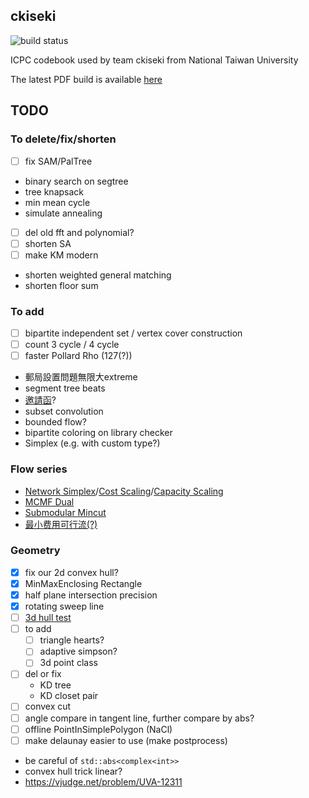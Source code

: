 ckiseki
----

![build status](https://github.com/OmeletWithoutEgg/ckiseki/workflows/build%20codebook.pdf/badge.svg)

ICPC codebook used by team ckiseki from National Taiwan University

The latest PDF build is available [here](https://github.com/OmeletWithoutEgg/ckiseki/raw/master/pdf/codebook.pdf)

## TODO

### To delete/fix/shorten
* [ ] fix SAM/PalTree
* binary search on segtree
* tree knapsack
* min mean cycle
* simulate annealing

* [ ] del old fft and polynomial?
* [ ] shorten SA
* [ ] make KM modern
* shorten weighted general matching
* shorten floor sum


### To add
* [ ] bipartite independent set / vertex cover construction
* [ ] count 3 cycle / 4 cycle
* [ ] faster Pollard Rho (127(?))
* 郵局設置問題無限大extreme
* segment tree beats
* [邀請函](https://omeletwithoutegg.github.io/2020/11/22/TIOJ-1978/)?
* subset convolution
* bounded flow?
* bipartite coloring on library checker
* Simplex (e.g. with custom type?)

### Flow series
* [Network Simplex](https://gist.github.com/brunodccarvalho/fb9f2b47d7f8469d209506b336013473)/[Cost Scaling](https://ideone.com/q6PWgB)/[Capacity Scaling](https://ouuan.github.io/post/%E5%9F%BA%E4%BA%8E-capacity-scaling-%E7%9A%84%E5%BC%B1%E5%A4%9A%E9%A1%B9%E5%BC%8F%E5%A4%8D%E6%9D%82%E5%BA%A6%E6%9C%80%E5%B0%8F%E8%B4%B9%E7%94%A8%E6%B5%81%E7%AE%97%E6%B3%95/)
* [MCMF Dual](https://github.com/brianbbsu/8BQube/commit/6277ef72c0f371195d79a432e374b44ed77a9807)
* [Submodular Mincut](https://theory-and-me.hatenablog.com/entry/2020/03/17/180157)
* [最小费用可行流(?)](https://www.cnblogs.com/smashfun/p/13259192.html)

### Geometry
* [x] fix our 2d convex hull?
* [x] MinMaxEnclosing Rectangle
* [x] half plane intersection precision
* [x] rotating sweep line
* [ ] [3d hull test](https://vjudge.net/problem/HDU-3662)
* [ ] to add
    * [ ] triangle hearts?
    * [ ] adaptive simpson?
    * [ ] 3d point class
* [ ] del or fix
    * KD tree
    * KD closet pair
* [ ] convex cut
* [ ] angle compare in tangent line, further compare by abs?
* [ ] offline PointInSimplePolygon (NaCl)
* [ ] make delaunay easier to use (make postprocess)
* be careful of `std::abs<complex<int>>`
* convex hull trick linear?
* https://vjudge.net/problem/UVA-12311
